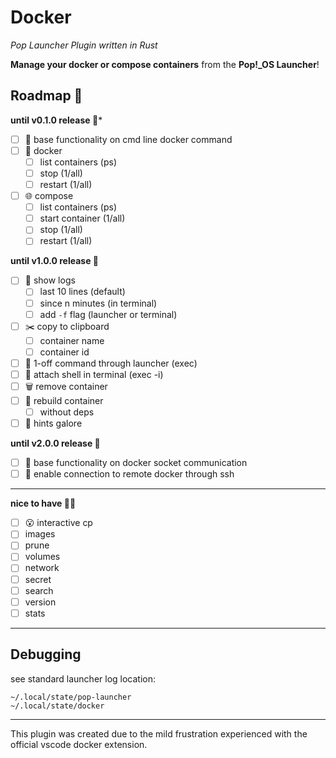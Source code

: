 # Docker
_Pop Launcher Plugin written in Rust_

**Manage your docker or compose containers** from the **Pop!_OS Launcher**!

## Roadmap 🚀
**until v0.1.0 release 🗻***
- [ ] 🗻 base functionality on cmd line docker command
- [ ] 🐳 docker
    - [ ] list containers (ps)
    - [ ] stop (1/all)
    - [ ] restart (1/all)
- [ ] 🌐 compose
    - [ ] list containers (ps)
    - [ ] start container (1/all)
    - [ ] stop (1/all)
    - [ ] restart (1/all)

**until v1.0.0 release 🎯**
- [ ] 📄 show logs
    - [ ] last 10 lines (default)
    - [ ] since n minutes (in terminal)
    - [ ] add `-f` flag (launcher or terminal)
- [ ] ✂️ copy to clipboard
    - [ ] container name
    - [ ] container id
- [ ] 📨 1-off command through launcher (exec)
- [ ] 🔗 attach shell in terminal (exec -i)
- [ ] 🗑️ remove container
- [ ] 🔄 rebuild container
    - [ ] without deps
- [ ] 👀 hints galore

**until v2.0.0 release 💎**
- [ ] 🏇 base functionality on docker socket communication
- [ ] 👥 enable connection to remote docker through ssh

---

**nice to have 💁‍♂️**
- [ ] 😮 interactive cp
- [ ] images
- [ ] prune
- [ ] volumes
- [ ] network
- [ ] secret
- [ ] search
- [ ] version
- [ ] stats

---

## Debugging
see standard launcher log location:
```
~/.local/state/pop-launcher
~/.local/state/docker
```

---

This plugin was created due to the mild frustration experienced with the official vscode docker extension.
